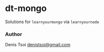 # dt-mongo  

Solutions for `learnyourmongo` via `learnyournode`  

### Author  
Denis Tsoi <denistsoi@gmail.com>
